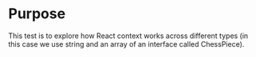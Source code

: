 # Purpose

This test is to explore how React context works across different types (in this case we use string and an array of an
interface called ChessPiece). 